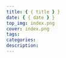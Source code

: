 ```yaml
---
title: { { title } }
date: { { date } }
top_img: index.png
cover: index.png
tags:
categories:
description:
---
```

